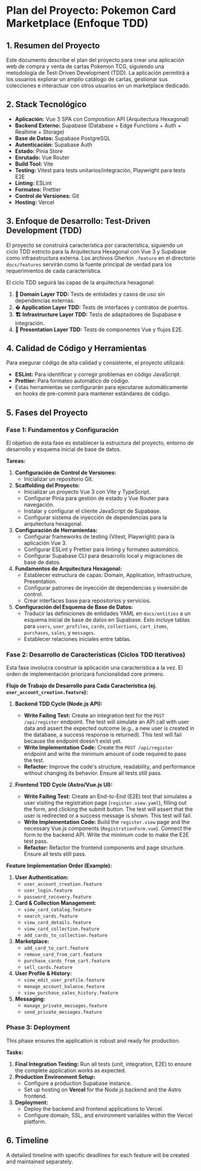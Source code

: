 # Plan del Proyecto: Pokemon Card Marketplace (Enfoque TDD)

## 1. Resumen del Proyecto

Este documento describe el plan del proyecto para crear una aplicación web de compra y venta de cartas Pokemon TCG, siguiendo una metodología de Test-Driven Development (TDD). La aplicación permitirá a los usuarios explorar un amplio catálogo de cartas, gestionar sus colecciones e interactuar con otros usuarios en un marketplace dedicado.

## 2. Stack Tecnológico

*   **Aplicación:** Vue 3 SPA con Composition API (Arquitectura Hexagonal)
*   **Backend Externo:** Supabase (Database + Edge Functions + Auth + Realtime + Storage)
*   **Base de Datos:** Supabase PostgreSQL
*   **Autenticación:** Supabase Auth
*   **Estado:** Pinia Store
*   **Enrutado:** Vue Router
*   **Build Tool:** Vite
*   **Testing:** Vitest para tests unitarios/integración, Playwright para tests E2E
*   **Linting:** ESLint
*   **Formateo:** Prettier
*   **Control de Versiones:** Git
*   **Hosting:** Vercel

## 3. Enfoque de Desarrollo: Test-Driven Development (TDD)

El proyecto se construirá característica por característica, siguiendo un ciclo TDD estricto para la Arquitectura Hexagonal con Vue 3 y Supabase como infraestructura externa. Los archivos Gherkin `.feature` en el directorio `docs/features` servirán como la fuente principal de verdad para los requerimientos de cada característica.

El ciclo TDD seguirá las capas de la arquitectura hexagonal:
1.  **🎯 Domain Layer TDD:** Tests de entidades y casos de uso sin dependencias externas.
2.  **� Application Layer TDD:** Tests de interfaces y contratos de puertos.
3.  **🏗️ Infrastructure Layer TDD:** Tests de adaptadores de Supabase e integración.
4.  **🎨 Presentation Layer TDD:** Tests de componentes Vue y flujos E2E.

## 4. Calidad de Código y Herramientas

Para asegurar código de alta calidad y consistente, el proyecto utilizará:
*   **ESLint:** Para identificar y corregir problemas en código JavaScript.
*   **Prettier:** Para formateo automático de código.
*   Estas herramientas se configurarán para ejecutarse automáticamente en hooks de pre-commit para mantener estándares de código.

## 5. Fases del Proyecto

### Fase 1: Fundamentos y Configuración

El objetivo de esta fase es establecer la estructura del proyecto, entorno de desarrollo y esquema inicial de base de datos.

**Tareas:**

1.  **Configuración de Control de Versiones:**
    *   Inicializar un repositorio Git.
2.  **Scaffolding del Proyecto:**
    *   Inicializar un proyecto Vue 3 con Vite y TypeScript.
    *   Configurar Pinia para gestión de estado y Vue Router para navegación.
    *   Instalar y configurar el cliente JavaScript de Supabase.
    *   Configurar sistema de inyección de dependencias para la arquitectura hexagonal.
3.  **Configuración de Herramientas:**
    *   Configurar frameworks de testing (Vitest, Playwright) para la aplicación Vue 3.
    *   Configurar ESLint y Prettier para linting y formateo automático.
    *   Configurar Supabase CLI para desarrollo local y migraciones de base de datos.
4.  **Fundamentos de Arquitectura Hexagonal:**
    *   Establecer estructura de capas: Domain, Application, Infrastructure, Presentation.
    *   Configurar patrones de inyección de dependencias y inversión de control.
    *   Crear interfaces base para repositorios y servicios.
4.  **Configuración del Esquema de Base de Datos:**
    *   Traducir las definiciones de entidades YAML en `docs/entities` a un esquema inicial de base de datos en Supabase. Esto incluye tablas para `users`, `user_profiles`, `cards`, `collections`, `cart_items`, `purchases`, `sales`, y `messages`.
    *   Establecer relaciones iniciales entre tablas.

### Fase 2: Desarrollo de Características (Ciclos TDD Iterativos)

Esta fase involucra construir la aplicación una característica a la vez. El orden de implementación priorizará funcionalidad core primero.

**Flujo de Trabajo de Desarrollo para Cada Característica (ej. `user_account_creation.feature`):**

1.  **Backend TDD Cycle (Node.js API):**
    *   **Write Failing Test:** Create an integration test for the `POST /api/register` endpoint. The test will simulate an API call with user data and assert the expected outcome (e.g., a new user is created in the database, a success response is returned). This test will fail because the endpoint doesn't exist yet.
    *   **Write Implementation Code:** Create the `POST /api/register` endpoint and write the minimum amount of code required to pass the test.
    *   **Refactor:** Improve the code's structure, readability, and performance without changing its behavior. Ensure all tests still pass.

2.  **Frontend TDD Cycle (Astro/Vue.js UI):**
    *   **Write Failing Test:** Create an End-to-End (E2E) test that simulates a user visiting the registration page (`register.view.yaml`), filling out the form, and clicking the submit button. The test will assert that the user is redirected or a success message is shown. This test will fail.
    *   **Write Implementation Code:** Build the `register.view` page and the necessary Vue.js components (`RegistrationForm.vue`). Connect the form to the backend API. Write the minimum code to make the E2E test pass.
    *   **Refactor:** Refactor the frontend components and page structure. Ensure all tests still pass.

**Feature Implementation Order (Example):**

1.  **User Authentication:**
    *   `user_account_creation.feature`
    *   `user_login.feature`
    *   `password_recovery.feature`
2.  **Card & Collection Management:**
    *   `view_card_catalog.feature`
    *   `search_cards.feature`
    *   `view_card_details.feature`
    *   `view_card_collection.feature`
    *   `add_cards_to_collection.feature`
3.  **Marketplace:**
    *   `add_card_to_cart.feature`
    *   `remove_card_from_cart.feature`
    *   `purchase_cards_from_cart.feature`
    *   `sell_cards.feature`
4.  **User Profile & History:**
    *   `view_edit_user_profile.feature`
    *   `manage_account_balance.feature`
    *   `view_purchase_sales_history.feature`
5.  **Messaging:**
    *   `manage_private_messages.feature`
    *   `send_private_messages.feature`

### Phase 3: Deployment

This phase ensures the application is robust and ready for production.

**Tasks:**

1.  **Final Integration Testing:** Run all tests (unit, integration, E2E) to ensure the complete application works as expected.
2.  **Production Environment Setup:**
    *   Configure a production Supabase instance.
    *   Set up hosting on **Vercel** for the Node.js backend and the Astro frontend.
3.  **Deployment:**
    *   Deploy the backend and frontend applications to Vercel.
    *   Configure domain, SSL, and environment variables within the Vercel platform.

## 6. Timeline

A detailed timeline with specific deadlines for each feature will be created and maintained separately.
